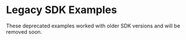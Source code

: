 # Legacy SDK Examples

These deprecated examples worked with older SDK versions and will be removed soon.
